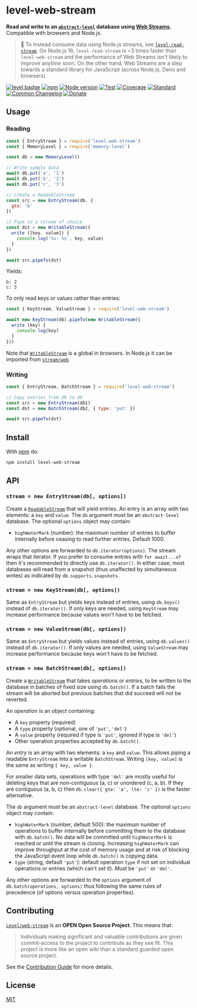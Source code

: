 # level-web-stream

**Read and write to an [`abstract-level`](https://github.com/Level/abstract-level) database using [Web Streams](https://developer.mozilla.org/en-US/docs/Web/API/Streams_API).** Compatible with browsers and Node.js.

> :pushpin: To instead consume data using Node.js streams, see [`level-read-stream`](https://github.com/Level/read-stream). On Node.js 16, `level-read-stream` is ~3 times faster than `level-web-stream` and the performance of Web Streams isn't likely to improve anytime soon. On the other hand, Web Streams are a step towards a standard library for JavaScript (across Node.js, Deno and browsers).

[![level badge][level-badge]](https://github.com/Level/awesome)
[![npm](https://img.shields.io/npm/v/level-web-stream.svg)](https://www.npmjs.com/package/level-web-stream)
[![Node version](https://img.shields.io/node/v/level-web-stream.svg)](https://www.npmjs.com/package/level-web-stream)
[![Test](https://img.shields.io/github/workflow/status/Level/web-stream/Test?label=test)](https://github.com/Level/web-stream/actions/workflows/test.yml)
[![Coverage](https://img.shields.io/codecov/c/github/Level/web-stream?label=&logo=codecov&logoColor=fff)](https://codecov.io/gh/Level/web-stream)
[![Standard](https://img.shields.io/badge/standard-informational?logo=javascript&logoColor=fff)](https://standardjs.com)
[![Common Changelog](https://common-changelog.org/badge.svg)](https://common-changelog.org)
[![Donate](https://img.shields.io/badge/donate-orange?logo=open-collective&logoColor=fff)](https://opencollective.com/level)

## Usage

### Reading

```js
const { EntryStream } = require('level-web-stream')
const { MemoryLevel } = require('memory-level')

const db = new MemoryLevel()

// Write sample data
await db.put('a', '1')
await db.put('b', '2')
await db.put('c', '3')

// Create a ReadableStream
const src = new EntryStream(db, {
  gte: 'b'
})

// Pipe to a stream of choice
const dst = new WritableStream({
  write ([key, value]) {
    console.log('%s: %s', key, value)
  }
})

await src.pipeTo(dst)
```

Yields:

```
b: 2
c: 3
```

To only read keys or values rather than entries:

```js
const { KeyStream, ValueStream } = require('level-web-stream')

await new KeyStream(db).pipeTo(new WritableStream({
  write (key) {
    console.log(key)
  }
}))
```

Note that [`WritableStream`](https://developer.mozilla.org/en-US/docs/Web/API/WritableStream) is a global in browsers. In Node.js it can be imported from [`stream/web`](https://nodejs.org/api/webstreams.html).

### Writing

```js
const { EntryStream, BatchStream } = require('level-web-stream')

// Copy entries from db to db
const src = new EntryStream(db1)
const dst = new BatchStream(db2, { type: 'put' })

await src.pipeTo(dst)
```

## Install

With [npm](https://npmjs.org) do:

```
npm install level-web-stream
```

## API

### `stream = new EntryStream(db[, options])`

Create a [`ReadableStream`](https://developer.mozilla.org/en-US/docs/Web/API/ReadableStream) that will yield entries. An entry is an array with two elements: a `key` and `value`. The `db` argument must be an `abstract-level` database. The optional `options` object may contain:

- `highWaterMark` (number): the maximum number of entries to buffer internally before ceasing to read further entries. Default 1000.

Any other options are forwarded to `db.iterator(options)`. The stream wraps that iterator. If you prefer to consume entries with `for await...of` then it's recommended to directly use `db.iterator()`. In either case, most databases will read from a snapshot (thus unaffected by simultaneous writes) as indicated by `db.supports.snapshots`.

### `stream = new KeyStream(db[, options])`

Same as `EntryStream` but yields keys instead of entries, using `db.keys()` instead of `db.iterator()`. If only keys are needed, using `KeyStream` may increase performance because values won't have to be fetched.

### `stream = new ValueStream(db[, options])`

Same as `EntryStream` but yields values instead of entries, using `db.values()` instead of `db.iterator()`. If only values are needed, using `ValueStream` may increase performance because keys won't have to be fetched.

### `stream = new BatchStream(db[, options])`

Create a [`WritableStream`](https://developer.mozilla.org/en-US/docs/Web/API/WritableStream) that takes _operations_ or _entries_, to be written to the database in batches of fixed size using `db.batch()`. If a batch fails the stream will be aborted but previous batches that did succeed will not be reverted.

An _operation_ is an object containing:

- A `key` property (required)
- A `type` property (optional, one of `'put'`, `'del'`)
- A `value` property (required if type is `'put'`, ignored if type is `'del'`)
- Other operation properties accepted by `db.batch()`.

An _entry_ is an array with two elements: a `key` and `value`. This allows piping a readable `EntryStream` into a writable `BatchStream`. Writing `[key, value]` is the same as writing `{ key, value }`.

For smaller data sets, operations with type `'del'` are mostly useful for deleting keys that are non-contiguous (a, c) or unordered (c, a, b). If they are contiguous (a, b, c) then `db.clear({ gte: 'a', lte: 'c' })` is the faster alternative.

The `db` argument must be an `abstract-level` database. The optional `options` object may contain:

- `highWaterMark` (number, default 500): the maximum number of operations to buffer internally before committing them to the database with `db.batch()`. No data will be committed until `highWaterMark` is reached or until the stream is closing. Increasing `highWaterMark` can improve throughput at the cost of memory usage and at risk of blocking the JavaScript event loop while `db.batch()` is copying data.
- `type` (string, default `'put'`): default operation `type` if not set on individual operations or entries (which can't set it). Must be `'put'` or `'del'`.

Any other options are forwarded to the `options` argument of `db.batch(operations, options)` thus following the same rules of precedence (of options versus operation properties).

## Contributing

[`Level/web-stream`](https://github.com/Level/web-stream) is an **OPEN Open Source Project**. This means that:

> Individuals making significant and valuable contributions are given commit-access to the project to contribute as they see fit. This project is more like an open wiki than a standard guarded open source project.

See the [Contribution Guide](https://github.com/Level/community/blob/master/CONTRIBUTING.md) for more details.

## License

[MIT](LICENSE)

[level-badge]: https://leveljs.org/img/badge.svg
